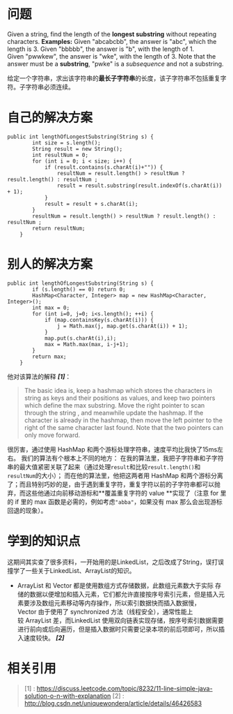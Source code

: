 # 问题
Given a string, find the length of the **longest substring** without repeating characters.
**Examples:**
Given "abcabcbb", the answer is "abc", which the length is 3.
Given "bbbbb", the answer is "b", with the length of 1.
Given "pwwkew", the answer is "wke", with the length of 3. 
Note that the answer must be a **substring**, "pwke" is a *subsequence* and not a substring.

给定一个字符串，求出该字符串的**最长子字符串**的长度，该子字符串不包括重复字符。子字符串必须连续。

# 自己的解决方案

```
public int lengthOfLongestSubstring(String s) {
        int size = s.length();
		String result = new String();
    	int resultNum = 0;
        for (int i = 0; i < size; i++) {
       		if (result.contains(s.charAt(i)+"")) {
       			resultNum = result.length() > resultNum ? result.length() : resultNum ;
       			result = result.substring(result.indexOf(s.charAt(i)) + 1);
       		}
       		result = result + s.charAt(i);
        }
        resultNum = result.length() > resultNum ? result.length() : resultNum ;
        return resultNum;
    }
```

# 别人的解决方案

```
public int lengthOfLongestSubstring(String s) {
        if (s.length() == 0) return 0;
        HashMap<Character, Integer> map = new HashMap<Character, Integer>();
        int max = 0;
        for (int i=0, j=0; i<s.length(); ++i) {
            if (map.containsKey(s.charAt(i))) {
                j = Math.max(j, map.get(s.charAt(i)) + 1);
            }
            map.put(s.charAt(i),i);
            max = Math.max(max, i-j+1);
        }
        return max;
    }
```
他对该算法的解释 ***[1]***：
>The basic idea is, keep a hashmap which stores the characters in string as keys and their positions as values, and keep two pointers which define the max substring. Move the right pointer to scan through the string , and meanwhile update the hashmap. If the character is already in the hashmap, then move the left pointer to the right of the same character last found. 
Note that the two pointers can only move forward.

很厉害，通过使用 HashMap 和两个游标处理字符串，速度平均比我快了15ms左右。
我们的算法有个根本上不同的地方：
在我的算法里，我把子字符串和子字符串的最大值紧密关联了起来（通过处理```result```和比较```result.length()```和```resultNum```的大小）；
而在他的算法里，他把这两者用 HashMap 和两个游标分离了；而且特别巧妙的是，由于遇到重复字符，重复字符以前的子字符串都可以抛弃，而这些他通过向前移动游标和**覆盖重复字符的 value **实现了（注意 for 里的 if 里的 max 函数是必需的，例如考虑```"abba"```，如果没有 max 那么会出现游标回退的现象）。

# 学到的知识点

这期间其实查了很多资料，一开始用的是LinkedList，之后改成了String，误打误撞学了一些关于LinkedList、ArrayList的知识。
- ArrayList 和 Vector 都是使用数组方式存储数据，此数组元素数大于实际
存储的数据以便增加和插入元素，它们都允许直接按序号索引元素，但是插入元素要涉及数组元素移动等内存操作，所以索引数据快而插入数据慢，Vector 由于使用了 synchronized 方法（线程安全），通常性能上较 ArrayList 差，而LinkedList 使用双向链表实现存储，按序号索引数据需要进行前向或后向遍历，但是插入数据时只需要记录本项的前后项即可，所以插入速度较快。 ***[2]***

# 相关引用
> [1] : https://discuss.leetcode.com/topic/8232/11-line-simple-java-solution-o-n-with-explanation
[2] : http://blog.csdn.net/uniquewonderq/article/details/46426583